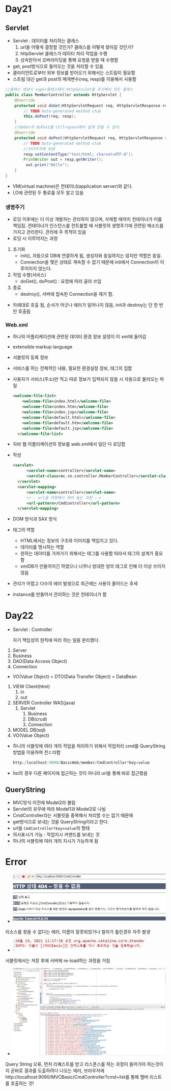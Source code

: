 # Day21

## Servlet

- Servlet : 데이터를 처리하는 클래스
  1. url을 어떻게 결정할 것인가? 클래스를 어떻게 찾아갈 것인가?
  2. httpServlet 클래스가 데이터 처리 작업을 수행
  3. 상속받아서 오버라이딩을 통해 요청을 받을 때 수행함
- get, post방식으로 들어오는 것을 처리할 수 있음
- 클라이언트로부터 외부 정보를 받아오기 위해서는 스트림이 필요함
- 스트림 대신 get과 post의 매개변수(req, resp)를 이용해서 사용함

```java
//클래스 생성시 super클래스에서 HttpServlet을 추가해서 만든 클래스
public class MemberController extends HttpServlet {
	@Override
	protected void doGet(HttpServletRequest req, HttpServletResponse resp) throws ServletException, IOException {
		// TODO Auto-generated method stub
		this.doPost(req, resp);
	}
	//doGet과 doPost를 ctrl+space해서 쉽게 만들 수 있다.
	@Override
	protected void doPost(HttpServletRequest req, HttpServletResponse resp) throws ServletException, IOException {
		// TODO Auto-generated method stub
		//브라우저에 보냄
		resp.setContentType("text/html; charset=UTF-8");
		PrintWriter out = resp.getWriter();
         out.print("Hello");
	}
}
```

- VM(virtual machine)은 컨테이너(application server)와 같다.
- I,O에 관련된 두 통로를 모두 알고 있음

### 생명주기

- 로딩 이후에는 더 이상 개발자는 관리하지 않으며, 삭제할 때까지 컨테이너가 이를 책임짐. 컨테이너가 인스턴스를 컨트롤할 때 서블릿의 생명주기에 관련된 메소드를 가지고 관리한다. 관리에 주 목적이 있음
- 로딩 시 이루어지는 과정

1. 초기화
   - init(), 자동으로 DB에 연결하게 됨, 생성자와 동일하지는 않지만 역할은 동일.
   - Connection을 맺은 상태로 계속할 수 없기 때문에 init에서 Connection이 이루어지지 않는다.
2. 작업 수행(서비스)
   - doGet(), doPost() :  요청에 따라 골라 쓰임
3. 종료
   - destroy(), 서버에 접속된 Connection을 제거 함.

- 차례대로 호출 됨, 순서가 어긋나 에러가 일어나지 않음, init과 destroy는 단 한 번만 호출됨

### Web.xml

- 하나의 어플리케이션에 관련된 데이터 환경 정보 설정이 이 xml에 들어감

- extensible markup language

- 서블릿의 등록 정보

- 서비스를 하는 전체적인 내용, 필요한 환경설정 정보, 태그의 집합

- 사용자가 서비스(주소)만 적고 따로 정보가 입력되지 않을 시 자동으로 불러오는 파일

  ```xml
  <welcome-file-list>
      <welcome-file>index.html</welcome-file>
      <welcome-file>index.htm</welcome-file>
      <welcome-file>index.jsp</welcome-file>
      <welcome-file>default.html</welcome-file>
      <welcome-file>default.htm</welcome-file>
      <welcome-file>default.jsp</welcome-file>
    </welcome-file-list>
  ```

- 자바 웹 어플리케이션의 정보를 web.xml에서 일단 다 로딩함

- 작성

  ```xml
  <servlet>
    	<servlet-name>controller</servlet-name>
    	<servlet-class>mc.sn.controller.MemberController</servlet-class>
    </servlet>
    <servlet-mapping>
    	<servlet-name>controller</servlet-name>
    	<!-- url을 지정해서 적어 놓는 과정 -->
    	<url-pattern>/CmdController</url-pattern>
    </servlet-mapping>
  ```

- DOM 방식과 SAX 방식
- 태그의 역할
  - HTML에서는 정보의 구조와 이미지를 책임지고 있다.
  - 데이터를 명시하는 역할
  - 원하는 데이터를 가져가기 위해서는 태그를 사용함 따라서 태그의 설계가 중요함
  - xmlDB가 만들어지긴 하였으나 너무나 방대한 양의 태그로 인해 더 이상 쓰이지 않음
- 관리가 어렵고 다수의 에러 발생으로 최근에는 사용이 줄어드는 추세
- instance를 만들어서 관리하는 것은 컨테이너가 함

# Day22

- Servlet : Controller

  자기 책임성의 원칙에 따라 하는 일을 분리했다.

1. Server
2. Business
3. DAO(Data Access Object)
4. Connection

- VO(Value Object) = DTO(Data Transfer Object) = DataBean

1. VIEW Client(html)
   1. in
   2. out
2. SERVER Controller WAS(java)
   1. Servlet
      1. Business
      2. DB(crud)
      3. Connection
3. MODEL DB(sql)
4. VO(Value Object)

- 하나의 서블릿에 여러 개의 작업을 처리하기 위해서 작업처리 cmd를 QueryString 방법을 이용하여 전ㄷ라함

  ```java
  http:/localhost:9090/BasicWeb/member/CmdController?key=value
  ```

- list의 경우 다른 페이지에 접근하는 것이 아니라 url을 통해 바로 접근했음

## QueryString

- MVC방식 이전에 Model2라 불림
- Servlet의 유무에 따라 Model1과 Model2로 나뉨
- CmdController라는 서블릿을 중복해서 처리할 수는 없기 때문에
- get방식으로 보내는 것을 QueryString이라고 한다.
- url을 ``CmdController?key=value``의 형태
- 의사표시가 가능 : 작업지시 커맨드를 보내는 것
- 하나의 서블릿에 여러 개의 지시가 가능하게 됨

# Error

- ![리소스를찾을수없는에러](md-images/untitle.png/%EB%A6%AC%EC%86%8C%EC%8A%A4%EB%A5%BC%EC%B0%BE%EC%9D%84%EC%88%98%EC%97%86%EB%8A%94%EC%97%90%EB%9F%AC.JPG)

리소스를 찾을 수 없다는 에러, 이름이 잘못되었거나 철자가 틀린경우 자주 발생

- ![저장후서버에reload](md-images/untitle.png/%EC%A0%80%EC%9E%A5%ED%9B%84%EC%84%9C%EB%B2%84%EC%97%90reload.JPG)

서블릿에서는 저장 후에 서버에 re-load하는 과정을 거침

- ![listisnullerror](md-images/untitle.png/listisnullerror.JPG)

 Query String 오류, 먼저 리퀘스트를 받고 리스폰스를 하는 과정이 들어가야 하는것이지 곧바로 결과를 도출하려다 나오는 에러, 브라우저에 http://localhost:9090/MVCBasic/CmdController?cmd=list를 통해 멤버 리스트를 호출하는 것!